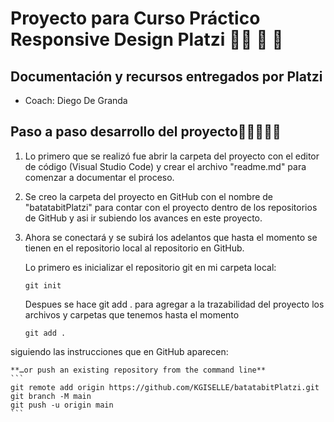 # Proyecto para Curso Práctico Responsive Design Platzi 👩‍💻 🤖 👀

## Documentación y recursos entregados por Platzi

- Coach: Diego De Granda



## Paso a paso desarrollo del proyecto🏃‍♀️📝🏃‍♀️

1. Lo primero que se realizó fue abrir la carpeta del proyecto con el editor de código (Visual Studio Code) y crear el archivo "readme.md" para comenzar a documentar el proceso.

2. Se creo la carpeta del proyecto en GitHub con el nombre de "batatabitPlatzi" para contar con el proyecto dentro de los repositorios de GitHub y asi ir subiendo los avances en este proyecto.

3. Ahora se conectará y se subirá los adelantos que hasta el momento se tienen en el repositorio local al repositorio en GitHub.

    Lo primero es inicializar el repositorio git en mi carpeta local:
    ```
    git init
    ```
    Despues se hace git add . para agregar a la trazabilidad del proyecto los archivos y carpetas que tenemos hasta el momento
    ```
    git add .
    ```

siguiendo las instrucciones que en GitHub aparecen:

    **…or push an existing repository from the command line**
    ```
    git remote add origin https://github.com/KGISELLE/batatabitPlatzi.git
    git branch -M main
    git push -u origin main
    ```
